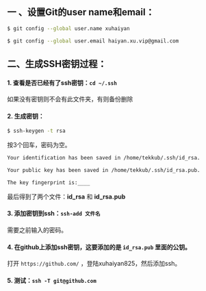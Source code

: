 ## 一 、设置Git的user name和email：
``` bash
$ git config --global user.name xuhaiyan

$ git config --global user.email haiyan.xu.vip@gmail.com
```

## 二、生成SSH密钥过程：

#### 1. 查看是否已经有了ssh密钥：`cd ~/.ssh`

如果没有密钥则不会有此文件夹，有则备份删除

#### 2. 生成密钥：

  ``` bash
  $ ssh-keygen -t rsa
  ```
  按3个回车，密码为空。

  ``` bash
  Your identification has been saved in /home/tekkub/.ssh/id_rsa.

  Your public key has been saved in /home/tekkub/.ssh/id_rsa.pub.

  The key fingerprint is:____
  ```

最后得到了两个文件：**id_rsa** 和 **id_rsa.pub**

#### 3. 添加密钥到ssh：`ssh-add 文件名`
需要之前输入的密码。

#### 4. 在github上添加ssh密钥，这要添加的是 `id_rsa.pub` 里面的公钥。
打开 `https://github.com/` ，登陆xuhaiyan825，然后添加ssh。

#### 5. 测试：`ssh -T git@github.com`

